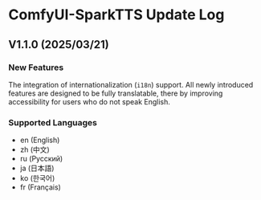 # ComfyUI-SparkTTS Update Log

## V1.1.0 (2025/03/21)
### New Features
The integration of internationalization (`i18n`) support. All newly introduced features are designed to be fully translatable, there by improving accessibility for users who do not speak English.

### Supported Languages
  - en (English)
  - zh (中文)
  - ru (Русский)
  - ja (日本語)
  - ko (한국어)
  - fr (Français)
